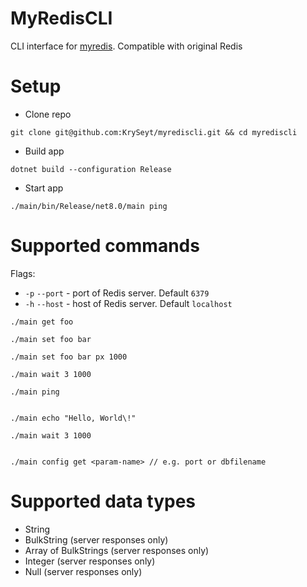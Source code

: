 # MyRedisCLI
CLI interface for [myredis](https://github.com/KrySeyt/myredis). Compatible with original Redis

# Setup
- Clone repo
```shell
git clone git@github.com:KrySeyt/myrediscli.git && cd myrediscli
```

- Build app
```shell
dotnet build --configuration Release
```

- Start app
```shell
./main/bin/Release/net8.0/main ping
```

# Supported commands
Flags:
- `-p` `--port` - port of Redis server. Default `6379`
- `-h` `--host` - host of Redis server. Default `localhost`

```shell
./main get foo
```

```shell
./main set foo bar
```

```shell
./main set foo bar px 1000
```

```shell
./main wait 3 1000
```

```shell
./main ping
```

```shell

./main echo "Hello, World\!"

```

```shell
./main wait 3 1000
```

```shell

./main config get <param-name> // e.g. port or dbfilename

```

# Supported data types
- String
- BulkString (server responses only)
- Array of BulkStrings (server responses only)
- Integer (server responses only)
- Null (server responses only)


